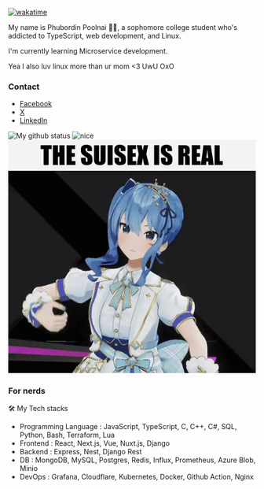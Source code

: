 [![wakatime](https://wakatime.com/badge/user/f79e2202-dbcf-4c8f-8d43-b4469f265518.svg)](https://wakatime.com/@f79e2202-dbcf-4c8f-8d43-b4469f265518)

My name is Phubordin Poolnai 🧒🏽, a sophomore college student who's addicted to TypeScript, web development, and Linux.

I'm currently learning Microservice development.

Yea I also luv linux more than ur mom <3 UwU OxO

### Contact
- [Facebook](https://facebook.com/MirailiscLm)
- [X](https://x.com/Mirailisc)
- [LinkedIn](https://www.linkedin.com/in/phubordin/)

![My github status](https://github-readme-stats.vercel.app/api?username=mirailisc&show_icons=true&theme=tokyonight) <img src="https://media.tenor.com/pkDcBFnvuWoAAAAd/my-reaction-to-that-information-suisei.gif" alt="nice" width="200">
![suiseegs](./sui.gif)

### For nerds

🛠️ My Tech stacks
- Programming Language : JavaScript, TypeScript, C, C++, C#, SQL, Python, Bash, Terraform, Lua
- Frontend : React, Next.js, Vue, Nuxt.js, Django
- Backend : Express, Nest, Django Rest
- DB : MongoDB, MySQL, Postgres, Redis, Influx, Prometheus, Azure Blob, Minio
- DevOps : Grafana, Cloudflare, Kubernetes, Docker, Github Action, Nginx
